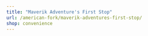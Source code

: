 ```yaml
---
title: "Maverik Adventure's First Stop"
url: /american-fork/maverik-adventures-first-stop/
shop: convenience
---
```

